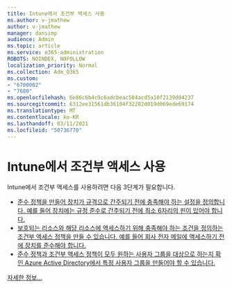 ```yaml
---
title: Intune에서 조건부 액세스 사용
ms.author: v-jmathew
author: v-jmathew
manager: dansimp
audience: Admin
ms.topic: article
ms.service: o365-administration
ROBOTS: NOINDEX, NOFOLLOW
localization_priority: Normal
ms.collection: Adm_O365
ms.custom:
- "6700002"
- "7680"
ms.openlocfilehash: 6e86c6b4c9c6adcbeac504acd5a10f2139d04237
ms.sourcegitcommit: 6312ee31561db36104f32282d019d069ede69174
ms.translationtype: MT
ms.contentlocale: ko-KR
ms.lasthandoff: 03/11/2021
ms.locfileid: "50736770"
---
```

# <a name="using-conditional-access-with-intune"></a>Intune에서 조건부 액세스 사용

Intune에서 조건부 액세스를 사용하려면 다음 3단계가 필요합니다.

- [준수 정책을 만들어 장치가 규격으로 간주되기 전에 충족해야 하는 설정을 정의합니다. 예를 들어 장치에는 규정 준수로 간주되기 전에 최소 6자리의 핀이 있어야 합니다.](https://docs.microsoft.com/mem/intune/protect/create-compliance-policy)
- [보호되는 리소스와 해당 리소스에 액세스하기 위해 충족해야 하는 조건을 정의하는 조건부 액세스 정책을 만들 수 있습니다. 예를 들어 회사 전자 메일에 액세스하기 전에 장치를 준수해야 합니다.](https://docs.microsoft.com/mem/intune/protect/tutorial-protect-email-on-unmanaged-devices#create-conditional-access-policies)
- [준수 정책과 조건부 액세스 정책이 모두 원하는 사용자 그룹을 대상으로 하는지 확인 Azure Active Directory에서 특정 사용자 그룹을 만들어야 할 수 있습니다.](https://docs.microsoft.com/troubleshoot/mem/intune/troubleshoot-conditional-access)

[자세한 정보...](https://docs.microsoft.com/mem/intune/protect/device-compliance-get-started)
